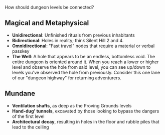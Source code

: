How should dungeon levels be connected?

## Magical and Metaphysical
* **Unidirectional**: Unfinished rituals from previous inhabitants
* **Bidirectional**: Holes in reality; think Silent Hill 2 and 4.
* **Omnidirectional**: "Fast travel" nodes that require a material or verbal passkey
* **The Well**: A hole that appears to be an endless, bottomless void. The entire dungeon is oriented around it. When you reach a lower or higher level and observe the hole from said level, you can see up/down to levels you've observed the hole from previously. Consider this one lane of our "dungeon highway" for returning adventurers.
## Mundane
* **Ventilation shafts**, as deep as the Proving Grounds levels
* **Hand-dug' tunnels**, excavated by those looking to bypass the dangers of the first level
* **Architectural decay**, resulting in holes in the floor and rubble piles that lead to the ceiling
